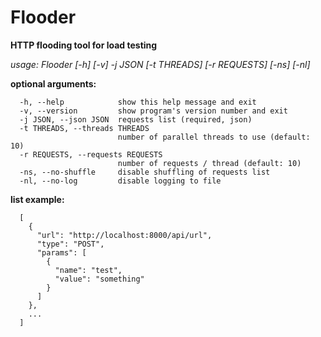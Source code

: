 # Flooder
**HTTP flooding tool for load testing**

*usage: Flooder [-h] [-v] -j JSON [-t THREADS] [-r REQUESTS] [-ns] [-nl]*

**optional arguments:**
```
  -h, --help            show this help message and exit
  -v, --version         show program's version number and exit
  -j JSON, --json JSON  requests list (required, json)
  -t THREADS, --threads THREADS
                        number of parallel threads to use (default: 10)
  -r REQUESTS, --requests REQUESTS
                        number of requests / thread (default: 10)
  -ns, --no-shuffle     disable shuffling of requests list
  -nl, --no-log         disable logging to file
```

**list example:**
```
  [
    {
      "url": "http://localhost:8000/api/url",
      "type": "POST",
      "params": [
        {
          "name": "test",
          "value": "something"
        }
      ]
    },
    ...
  ]
  ```
